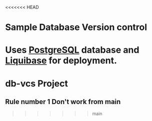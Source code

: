 <<<<<<< HEAD
# Sample Database Version control

Uses [PostgreSQL](https://www.postgresql.org/) database and [Liquibase](https://liquibase.org/) for deployment.
=======
# db-vcs Project
## Rule number 1 Don't work from main
>>>>>>> main
